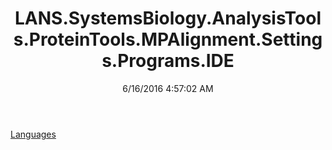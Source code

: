 ﻿---
title: LANS.SystemsBiology.AnalysisTools.ProteinTools.MPAlignment.Settings.Programs.IDE
date: 6/16/2016 4:57:02 AM
---

[Languages](T-LANS.SystemsBiology.AnalysisTools.ProteinTools.MPAlignment.Settings.Programs.IDE.Languages.html)
